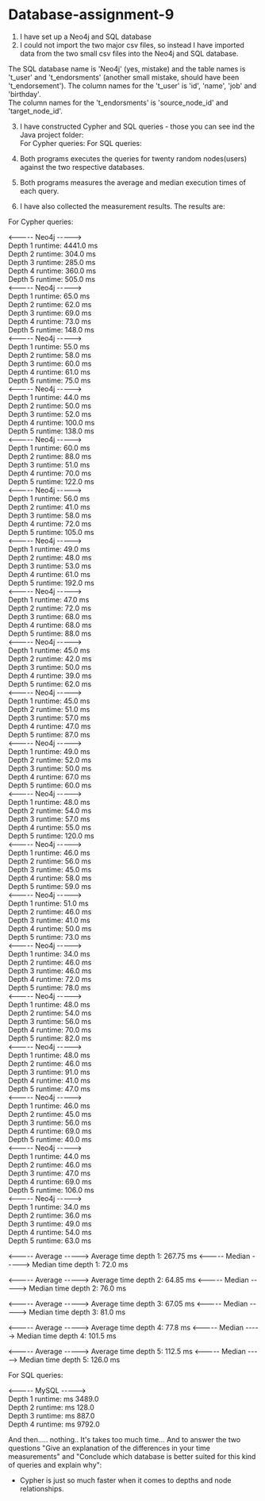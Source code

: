 # Database-assignment-9

1. I have set up a Neo4j and SQL database
2. I could not import the two major csv files, so instead I have imported data from the two small csv files into the Neo4j and SQL database.

The SQL database name is 'Neo4j' (yes, mistake) and the table names is 't_user' and 't_endorsments' (another small mistake, should have been 't_endorsement').
The column names for the 't_user' is 'id', 'name', 'job' and 'birthday'.  
The column names for the 't_endorsments' is 'source_node_id' and 'target_node_id'.  

3. I have constructed Cypher and SQL queries - those you can see ind the Java project folder:    
For Cypher queries: 
For SQL queries:

4. Both programs executes the queries for twenty random nodes(users) against the two respective databases.
5. Both programs measures the average and median execution times of each query. 
6. I have also collected the measurement results. The results are:

For Cypher queries:

<----- Neo4j ----->  
Depth 1 runtime: 4441.0 ms  
Depth 2 runtime: 304.0 ms  
Depth 3 runtime: 285.0 ms  
Depth 4 runtime: 360.0 ms  
Depth 5 runtime: 505.0 ms  
<----- Neo4j ----->  
Depth 1 runtime: 65.0 ms  
Depth 2 runtime: 62.0 ms  
Depth 3 runtime: 69.0 ms  
Depth 4 runtime: 73.0 ms  
Depth 5 runtime: 148.0 ms  
<----- Neo4j ----->  
Depth 1 runtime: 55.0 ms  
Depth 2 runtime: 58.0 ms  
Depth 3 runtime: 60.0 ms  
Depth 4 runtime: 61.0 ms  
Depth 5 runtime: 75.0 ms  
<----- Neo4j ----->  
Depth 1 runtime: 44.0 ms  
Depth 2 runtime: 50.0 ms  
Depth 3 runtime: 52.0 ms  
Depth 4 runtime: 100.0 ms  
Depth 5 runtime: 138.0 ms  
<----- Neo4j ----->  
Depth 1 runtime: 60.0 ms  
Depth 2 runtime: 88.0 ms  
Depth 3 runtime: 51.0 ms  
Depth 4 runtime: 70.0 ms  
Depth 5 runtime: 122.0 ms  
<----- Neo4j ----->  
Depth 1 runtime: 56.0 ms  
Depth 2 runtime: 41.0 ms  
Depth 3 runtime: 58.0 ms  
Depth 4 runtime: 72.0 ms  
Depth 5 runtime: 105.0 ms  
<----- Neo4j ----->  
Depth 1 runtime: 49.0 ms  
Depth 2 runtime: 48.0 ms  
Depth 3 runtime: 53.0 ms  
Depth 4 runtime: 61.0 ms  
Depth 5 runtime: 192.0 ms  
<----- Neo4j ----->  
Depth 1 runtime: 47.0 ms  
Depth 2 runtime: 72.0 ms  
Depth 3 runtime: 68.0 ms  
Depth 4 runtime: 68.0 ms  
Depth 5 runtime: 88.0 ms  
<----- Neo4j ----->  
Depth 1 runtime: 45.0 ms  
Depth 2 runtime: 42.0 ms  
Depth 3 runtime: 50.0 ms  
Depth 4 runtime: 39.0 ms  
Depth 5 runtime: 62.0 ms  
<----- Neo4j ----->  
Depth 1 runtime: 45.0 ms  
Depth 2 runtime: 51.0 ms  
Depth 3 runtime: 57.0 ms  
Depth 4 runtime: 47.0 ms  
Depth 5 runtime: 87.0 ms  
<----- Neo4j ----->  
Depth 1 runtime: 49.0 ms  
Depth 2 runtime: 52.0 ms  
Depth 3 runtime: 50.0 ms  
Depth 4 runtime: 67.0 ms  
Depth 5 runtime: 60.0 ms  
<----- Neo4j ----->  
Depth 1 runtime: 48.0 ms  
Depth 2 runtime: 54.0 ms  
Depth 3 runtime: 57.0 ms  
Depth 4 runtime: 55.0 ms  
Depth 5 runtime: 120.0 ms  
<----- Neo4j ----->  
Depth 1 runtime: 46.0 ms  
Depth 2 runtime: 56.0 ms  
Depth 3 runtime: 45.0 ms  
Depth 4 runtime: 58.0 ms  
Depth 5 runtime: 59.0 ms  
<----- Neo4j ----->  
Depth 1 runtime: 51.0 ms  
Depth 2 runtime: 46.0 ms  
Depth 3 runtime: 41.0 ms  
Depth 4 runtime: 50.0 ms  
Depth 5 runtime: 73.0 ms  
<----- Neo4j ----->  
Depth 1 runtime: 34.0 ms  
Depth 2 runtime: 46.0 ms  
Depth 3 runtime: 46.0 ms  
Depth 4 runtime: 72.0 ms  
Depth 5 runtime: 78.0 ms  
<----- Neo4j ----->  
Depth 1 runtime: 48.0 ms  
Depth 2 runtime: 54.0 ms  
Depth 3 runtime: 56.0 ms  
Depth 4 runtime: 70.0 ms  
Depth 5 runtime: 82.0 ms  
<----- Neo4j ----->  
Depth 1 runtime: 48.0 ms  
Depth 2 runtime: 46.0 ms  
Depth 3 runtime: 91.0 ms  
Depth 4 runtime: 41.0 ms  
Depth 5 runtime: 47.0 ms  
<----- Neo4j ----->  
Depth 1 runtime: 46.0 ms  
Depth 2 runtime: 45.0 ms  
Depth 3 runtime: 56.0 ms  
Depth 4 runtime: 69.0 ms  
Depth 5 runtime: 40.0 ms  
<----- Neo4j ----->  
Depth 1 runtime: 44.0 ms  
Depth 2 runtime: 46.0 ms  
Depth 3 runtime: 47.0 ms  
Depth 4 runtime: 69.0 ms  
Depth 5 runtime: 106.0 ms  
<----- Neo4j ----->  
Depth 1 runtime: 34.0 ms  
Depth 2 runtime: 36.0 ms  
Depth 3 runtime: 49.0 ms  
Depth 4 runtime: 54.0 ms  
Depth 5 runtime: 63.0 ms  

<----- Average ----->
Average time depth 1: 267.75 ms
<----- Median ----->
Median time depth 1: 72.0 ms 

<----- Average ----->
Average time depth 2: 64.85 ms
<----- Median ----->
Median time depth 2: 76.0 ms 

<----- Average ----->
Average time depth 3: 67.05 ms
<----- Median ----->
Median time depth 3: 81.0 ms 

<----- Average ----->
Average time depth 4: 77.8 ms
<----- Median ----->
Median time depth 4: 101.5 ms 

<----- Average ----->
Average time depth 5: 112.5 ms
<----- Median ----->
Median time depth 5: 126.0 ms 

For SQL queries:

<----- MySQL ----->  
Depth 1 runtime: ms 3489.0  
Depth 2 runtime: ms 128.0  
Depth 3 runtime: ms 887.0  
Depth 4 runtime: ms 9792.0  

And then..... nothing.. It's takes too much time...
And to answer the two questions "Give an explanation of the differences in your time measurements" and
"Conclude which database is better suited for this kind of queries and explain why":

- Cypher is just so much faster when it comes to depths and node relationships.



